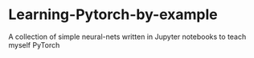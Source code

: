 # Learning-Pytorch-by-example
A collection of simple neural-nets written in Jupyter notebooks to teach myself PyTorch
